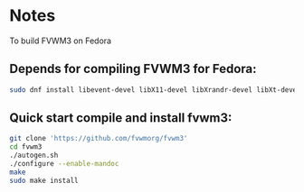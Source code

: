 # Notes

To build FVWM3 on Fedora
## Depends for compiling FVWM3 for Fedora:
```bash
sudo dnf install libevent-devel libX11-devel libXrandr-devel libXt-devel libXft-devel asciidoctor fontconfig-devel ncurses-devel libpng-devel readline-devel  libSM-devel libXcursor-devel libXpm-devel xterm feh xwd
```

## Quick start compile and install fvwm3:
```bash
git clone 'https://github.com/fvwmorg/fvwm3'
cd fvwm3
./autogen.sh 
./configure --enable-mandoc
make
sudo make install
```

